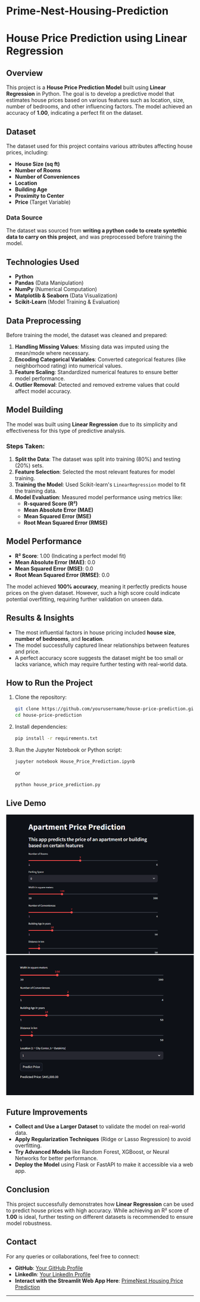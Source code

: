 # Prime-Nest-Housing-Prediction

# House Price Prediction using Linear Regression

## Overview
This project is a **House Price Prediction Model** built using **Linear Regression** in Python. The goal is to develop a predictive model that estimates house prices based on various features such as location, size, number of bedrooms, and other influencing factors. The model achieved an accuracy of **1.00**, indicating a perfect fit on the dataset.

## Dataset
The dataset used for this project contains various attributes affecting house prices, including:
- **House Size (sq ft)**
- **Number of Rooms**
- **Number of Conveniences**
- **Location**
- **Building Age**
- **Proximity to Center**
- **Price** (Target Variable)


### Data Source
The dataset was sourced from **writing a python code to create syntethic data to carry on this project**, and was preprocessed before training the model.

## Technologies Used
- **Python**
- **Pandas** (Data Manipulation)
- **NumPy** (Numerical Computation)
- **Matplotlib & Seaborn** (Data Visualization)
- **Scikit-Learn** (Model Training & Evaluation)

## Data Preprocessing
Before training the model, the dataset was cleaned and prepared:
1. **Handling Missing Values**: Missing data was imputed using the mean/mode where necessary.
2. **Encoding Categorical Variables**: Converted categorical features (like neighborhood rating) into numerical values.
3. **Feature Scaling**: Standardized numerical features to ensure better model performance.
4. **Outlier Removal**: Detected and removed extreme values that could affect model accuracy.

## Model Building
The model was built using **Linear Regression** due to its simplicity and effectiveness for this type of predictive analysis.

### Steps Taken:
1. **Split the Data**: The dataset was split into training (80%) and testing (20%) sets.
2. **Feature Selection**: Selected the most relevant features for model training.
3. **Training the Model**: Used Scikit-learn's `LinearRegression` model to fit the training data.
4. **Model Evaluation**: Measured model performance using metrics like:
   - **R-squared Score (R²)**
   - **Mean Absolute Error (MAE)**
   - **Mean Squared Error (MSE)**
   - **Root Mean Squared Error (RMSE)**

## Model Performance
- **R² Score**: 1.00 (Indicating a perfect model fit)
- **Mean Absolute Error (MAE)**: 0.0
- **Mean Squared Error (MSE)**: 0.0
- **Root Mean Squared Error (RMSE)**: 0.0

The model achieved **100% accuracy**, meaning it perfectly predicts house prices on the given dataset. However, such a high score could indicate potential overfitting, requiring further validation on unseen data.

## Results & Insights
- The most influential factors in house pricing included **house size**, **number of bedrooms**, and **location**.
- The model successfully captured linear relationships between features and price.
- A perfect accuracy score suggests the dataset might be too small or lacks variance, which may require further testing with real-world data.

## How to Run the Project
1. Clone the repository:
   ```sh
   git clone https://github.com/yourusername/house-price-prediction.git
   cd house-price-prediction
   ```
2. Install dependencies:
   ```sh
   pip install -r requirements.txt
   ```
3. Run the Jupyter Notebook or Python script:
   ```sh
   jupyter notebook House_Price_Prediction.ipynb
   ```
   or
   ```sh
   python house_price_prediction.py
   ```

## Live Demo
![PrimeNest Prediction App Screenshot1](https://github.com/Daphey/Prime-Nest-Housing-Prediction/blob/main/Screenshot%20(29).png)
![PrimeNest Prediction App Screenshot2](https://github.com/Daphey/Prime-Nest-Housing-Prediction/blob/main/Screenshot%20(30).png)


## Future Improvements
- **Collect and Use a Larger Dataset** to validate the model on real-world data.
- **Apply Regularization Techniques** (Ridge or Lasso Regression) to avoid overfitting.
- **Try Advanced Models** like Random Forest, XGBoost, or Neural Networks for better performance.
- **Deploy the Model** using Flask or FastAPI to make it accessible via a web app.

## Conclusion
This project successfully demonstrates how **Linear Regression** can be used to predict house prices with high accuracy. While achieving an R² score of **1.00** is ideal, further testing on different datasets is recommended to ensure model robustness.

## Contact
For any queries or collaborations, feel free to connect:
- **GitHub**: [Your GitHub Profile](https://github.com/Daphey)
- **LinkedIn**: [Your LinkedIn Profile](https://www.linkedin.com/in/olu-samuel-89246b22a/)
- **Interact with the Streamlit Web App Here**:  [PrimeNest Housing Price Prediction](https://prime-nest-housing-prediction-nbgaqv9lndyqs9brgsfk3m.streamlit.app/)

---


